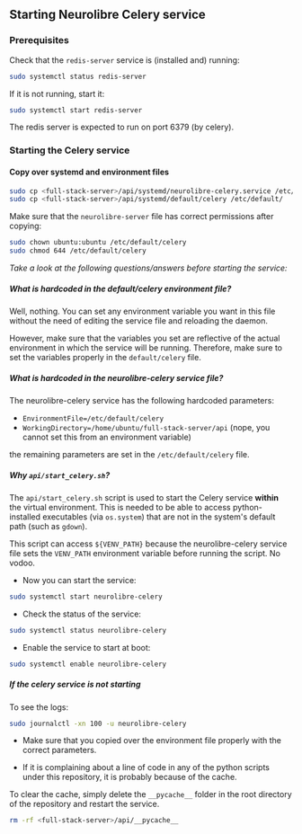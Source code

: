## Starting Neurolibre Celery service

### Prerequisites

Check that the `redis-server` service is (installed and) running:

```bash
sudo systemctl status redis-server
```

If it is not running, start it:

```bash
sudo systemctl start redis-server
```

The redis server is expected to run on port 6379 (by celery).

### Starting the Celery service

#### Copy over systemd and environment files

```bash
sudo cp <full-stack-server>/api/systemd/neurolibre-celery.service /etc/systemd/system/
sudo cp <full-stack-server>/api/systemd/default/celery /etc/default/
```

Make sure that the `neurolibre-server` file has correct permissions after copying:

```bash
sudo chown ubuntu:ubuntu /etc/default/celery
sudo chmod 644 /etc/default/celery
```

_Take a look at the following questions/answers before starting the service:_

##### What is hardcoded in the default/celery environment file?

Well, nothing. You can set any environment variable you want in this file without the need of editing the service file and reloading the daemon.

However, make sure that the variables you set are reflective of the actual environment in which the service will be running. Therefore, make sure to set the variables properly in the `default/celery` file.

##### What is hardcoded in the neurolibre-celery service file?

The neurolibre-celery service has the following hardcoded parameters:

- `EnvironmentFile=/etc/default/celery`
- `WorkingDirectory=/home/ubuntu/full-stack-server/api` (nope, you cannot set this from an environment variable)

the remaining parameters are set in the `/etc/default/celery` file.

##### Why `api/start_celery.sh`?

The `api/start_celery.sh` script is used to start the Celery service **within** the virtual environment. This is needed to be able to access python-installed executables (via `os.system`) that are not in the system's default path (such as `gdown`).

This script can access `${VENV_PATH}` because the neurolibre-celery service file sets the `VENV_PATH` environment variable before running the script. No vodoo.

* Now you can start the service:

```bash
sudo systemctl start neurolibre-celery
```

* Check the status of the service:

```bash
sudo systemctl status neurolibre-celery
```

* Enable the service to start at boot:

```bash
sudo systemctl enable neurolibre-celery
```

##### If the celery service is not starting

To see the logs:

```bash
sudo journalctl -xn 100 -u neurolibre-celery
```

* Make sure that you copied over the environment file properly with the correct parameters.

* If it is complaining about a line of code in any of the python scripts under this repository, it is probably because of the cache.

To clear the cache, simply delete the `__pycache__` folder in the root directory of the repository and restart the service.

```bash
rm -rf <full-stack-server>/api/__pycache__
```